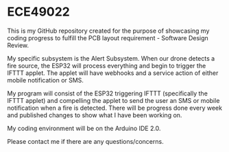 # ECE49022

This is my GitHub repository created for the purpose of showcasing my coding progress to fulfill the PCB layout requirement - Software Design Review.

My specific subsystem is the Alert Subsystem. When our drone detects a fire source, the ESP32 will process everything and begin to trigger the IFTTT applet. The applet will have webhooks and a service action of either mobile notification or SMS. 

My program will consist of the ESP32 triggering IFTTT (specifically the IFTTT applet) and compelling the applet to send the user an SMS or mobile notification when a fire is detected. There will be progress done every week and published changes to show what I have been working on.

My coding environment will be on the Arduino IDE 2.0.

Please contact me if there are any questions/concerns.
